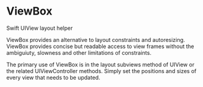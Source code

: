 # ViewBox
Swift UIView layout helper

ViewBox provides an alternative to layout constraints and autoresizing.  ViewBox provides concise but readable access to view frames without the ambiguiuty, slowness and other limitations of constraints.

The primary use of ViewBox is in the layout subviews method of UIView or the related UIViewController methods.  Simply set the positions and sizes of every view that needs to be updated.

